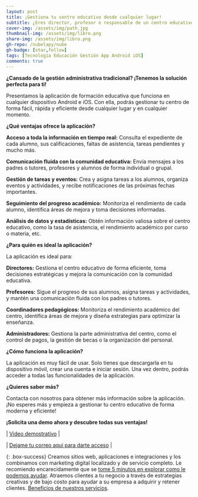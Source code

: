 ```yaml
---
layout: post
title: ¡Gestiona tu centro educativo desde cualquier lugar!
subtitle: ¿Eres director, profesor o responsable de un centro educativo?
cover-img: /assets/img/path.jpg
thumbnail-img: /assets/img/libro.png
share-img: /assets/img/libro.png
gh-repo: /nubelapy/nube
gh-badge: [star,follow]
tags: [Tecnología Educación Gestión App Android iOS]
comments: true
---
```


**¿Cansado de la gestión administrativa tradicional? ¡Tenemos la solución perfecta para ti!**

Presentamos la aplicación de formación educativa que funciona en cualquier dispositivo Android e iOS. Con ella, podrás gestionar tu centro de forma fácil, rápida y eficiente desde cualquier lugar y en cualquier momento.

**¿Qué ventajas ofrece la aplicación?**

**Acceso a toda la información en tiempo real:** Consulta el expediente de cada alumno, sus calificaciones, faltas de asistencia, tareas pendientes y mucho más.

**Comunicación fluida con la comunidad educativa:** Envía mensajes a los padres o tutores, profesores y alumnos de forma individual o grupal.

**Gestión de tareas y eventos:** Crea y asigna tareas a los alumnos, organiza eventos y actividades, y recibe notificaciones de las próximas fechas importantes.

**Seguimiento del progreso académico:** Monitoriza el rendimiento de cada alumno, identifica áreas de mejora y toma decisiones informadas.

**Análisis de datos y estadísticas:** Obtén información valiosa sobre el centro educativo, como la tasa de asistencia, el rendimiento académico por curso o materia, etc.

**¿Para quién es ideal la aplicación?**

La aplicación es ideal para:

**Directores:** Gestiona el centro educativo de forma eficiente, toma decisiones estratégicas y mejora la comunicación con la comunidad educativa.

**Profesores:** Sigue el progreso de sus alumnos, asigna tareas y actividades, y mantén una comunicación fluida con los padres o tutores.

**Coordinadores pedagógicos:** Monitoriza el rendimiento académico del centro, identifica áreas de mejora y diseña estrategias para optimizar la enseñanza.

**Administradores:** Gestiona la parte administrativa del centro, como el control de pagos, la gestión de becas o la organización del personal.

**¿Cómo funciona la aplicación?**

La aplicación es muy fácil de usar. Solo tienes que descargarla en tu dispositivo móvil, crear una cuenta e iniciar sesión. Una vez dentro, podrás acceder a todas las funcionalidades de la aplicación.

**¿Quieres saber más?**

Contacta con nosotros para obtener más información sobre la aplicación. ¡No esperes más y empieza a gestionar tu centro educativo de forma moderna y eficiente!

**¡Solicita una demo ahora y descubre todas sus ventajas!**

| [Video demostrativo](https://www.tiktok.com/@fedecattaneoweb/video/7346234072538336518) | 


| [Dejame tu correo aqui para darte acceso](https://wa.me/595991855292) | 

{: .box-success}
Creamos sitios web, aplicaciones e integraciones y los combinamos con marketing digital localizado y de servicio completo. Le recomiendo encarecidamente que se [tome 5 minutos en explorar como le podemos ayudar](https://www.facebook.com/nube.io). Atraemos clientes a tu negocio a través de estrategias creativas y de bajo costo para ayudar a su empresa a adquirir y retener clientes. [Beneficios de nuestros servicios](https://nubelapy.github.io/nube/aboutme/).
